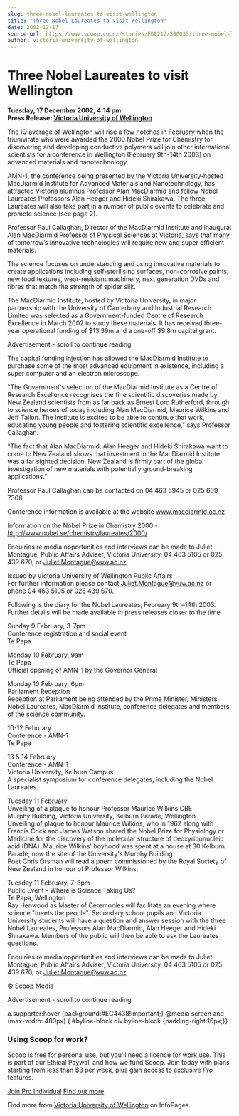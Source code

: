 ```yaml
---
slug: three-nobel-laureates-to-visit-wellington
title: "Three Nobel Laureates to visit Wellington"
date: 2002-12-17
source-url: https://www.scoop.co.nz/stories/ED0212/S00033/three-nobel-laureates-to-visit-wellington.htm
author: victoria-university-of-wellington
---
```

Three Nobel Laureates to visit Wellington
=========================================

**Tuesday, 17 December 2002, 4:14 pm**  
**Press Release: [Victoria University of Wellington](https://info.scoop.co.nz/Victoria_University_of_Wellington)**

The IQ average of Wellington will rise a few notches in February when the triumvirate who were awarded the 2000 Nobel Prize for Chemistry for discovering and developing conductive polymers will join other international scientists for a conference in Wellington (February 9th-14th 2003) on advanced materials and nanotechnology.

AMN-1, the conference being presented by the Victoria University-hosted MacDiarmid Institute for Advanced Materials and Nanotechnology, has attracted Victoria alumnus Professor Alan MacDiarmid and fellow Nobel Laureates Professors Alan Heeger and Hideki Shirakawa. The three Laureates will also take part in a number of public events to celebrate and promote science (see page 2).

Professor Paul Callaghan, Director of the MacDiarmid Institute and inaugural Alan MacDiarmid Professor of Physical Sciences at Victoria, says that many of tomorrow’s innovative technologies will require new and super efficient materials.

The science focuses on understanding and using innovative materials to create applications including self-sterilising surfaces, non-corrosive paints, new food textures, wear-resistant machinery, next generation DVDs and fibres that match the strength of spider silk.

The MacDiarmid Institute, hosted by Victoria University, in major partnership with the University of Canterbury and Industrial Research Limited was selected as a Government-funded Centre of Research Excellence in March 2002 to study these materials. It has received three-year operational funding of $13.39m and a one-off $9.8m capital grant.

Advertisement - scroll to continue reading





The capital funding injection has allowed the MacDiarmid Institute to purchase some of the most advanced equipment in existence, including a super computer and an electron microscope.

"The Government's selection of the MacDiarmid Institute as a Centre of Research Excellence recognises the fine scientific discoveries made by New Zealand scientists from as far back as Ernest Lord Rutherford, through to science heroes of today including Alan MacDiarmid, Maurice Wilkins and Jeff Tallon. The Institute is excited to be able to continue that work, educating young people and fostering scientific excellence," says Professor Callaghan.

“The fact that Alan MacDiarmid, Alan Heeger and Hideki Shirakawa want to come to New Zealand shows that investment in the MacDiarmid Institute was a far sighted decision. New Zealand is firmly part of the global investigation of new materials with potentially ground-breaking applications."

Professor Paul Callaghan can be contacted on 04 463 5945 or 025 609 7308

Conference information is available at the website www.macdiarmid.ac.nz

Information on the Nobel Prize in Chemistry 2000 - http://www.nobel.se/chemistry/laureates/2000/

Enquiries re media opportunities and interviews can be made to Juliet Montague, Public Affairs Adviser, Victoria University, 04 463 5105 or 025 439 670, or Juliet.Montague@vuw.ac.nz  

Issued by Victoria University of Wellington Public Affairs  
For further information please contact Juliet.Montague@vuw.ac.nz or phone 04 463 5105 or 025 439 670.

Following is the diary for the Nobel Laureates, February 9th–14th 2003. Further details will be made available in press releases closer to the time.

  
Sunday 9 February, 3-7pm  
Conference registration and social event  
Te Papa

  
Monday 10 February, 9am  
Te Papa  
Official opening of AMN-1 by the Governor General

  
Monday 10 February, 6pm  
Parliament Reception  
Reception at Parliament being attended by the Prime Minister, Ministers, Nobel Laureates, MacDiarmid Institute, conference delegates and members of the science community.

  
10-12 February  
Conference - AMN-1  
Te Papa

  
13 & 14 February  
Conference - AMN-1  
Victoria University, Kelburn Campus  
A specialist symposium for conference delegates, including the Nobel Laureates.

  
Tuesday 11 February  
Unveiling of a plaque to honour Professor Maurice Wilkins CBE  
Murphy Building, Victoria University, Kelburn Parade, Wellington  
Unveiling of plaque to honour Maurice Wilkins, who in 1962 along with Francis Crick and James Watson shared the Nobel Prize for Physiology or Medicine for the discovery of the molecular structure of deoxyribonucleic acid (DNA). Maurice Wilkins' boyhood was spent at a house at 30 Kelburn Parade, now the site of the University's Murphy Building.  
Poet Chris Orsman will read a poem commissioned by the Royal Society of New Zealand in honour of Professor Wilkins.

  
Tuesday 11 February, 7-8pm  
Public Event - Where is Science Taking Us?  
Te Papa, Wellington  
Ray Henwood as Master of Ceremonies will facilitate an evening where science "meets the people". Secondary school pupils and Victoria University students will have a question and answer session with the three Nobel Laureates, Professors Alan MacDiarmid, Alan Heeger and Hideki Shirakawa. Members of the public will then be able to ask the Laureates questions.

  
Enquiries re media opportunities and interviews can be made to Juliet Montague, Public Affairs Adviser, Victoria University, 04 463 5105 or 025 439 670, or Juliet.Montague@vuw.ac.nz

  

[© Scoop Media](http://www.scoop.co.nz/about/terms.html)  

Advertisement - scroll to continue reading



a.supporter:hover {background:#EC4438!important;} @media screen and (max-width: 480px) { #byline-block div.byline-block {padding-right:16px;}}

### Using Scoop for work?

Scoop is free for personal use, but you’ll need a licence for work use. This is part of our Ethical Paywall and how we fund Scoop. Join today with plans starting from less than $3 per week, plus gain access to exclusive _Pro_ features.  
  
[Join Pro Individual](https://pro.scoop.co.nz/Individual/?from=ProIn24) [Find out more](https://pro.scoop.co.nz/using-scoop-for-work/?from=ProIn24)

Find more from [Victoria University of Wellington](https://info.scoop.co.nz/Victoria_University_of_Wellington) on InfoPages.